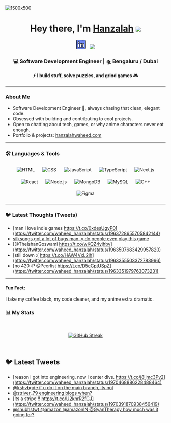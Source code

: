 ![1500x500](https://github.com/user-attachments/assets/cd805b9b-1002-4c8c-851c-3026ac91b0c5)

<div align="center">
   <h1>Hey there, I'm <a href="https://github.com/hanzalahwaheed/">Hanzalah</a> <img src="https://media.giphy.com/media/hvRJCLFzcasrR4ia7z/giphy.gif" width="30px"></h1>
</div>

<p align="center">
   <a href="https://www.linkedin.com/in/hanzalah-waheed-b16456231/"><img height="30" src="https://raw.githubusercontent.com/8bithemant/8bithemant/master/linkedin.png?raw=true"></a>&nbsp;&nbsp;
   <a href="https://twitter.com/waheed_hanzalah"><img height="30" src="https://img.freepik.com/free-vector/new-2023-twitter-x-logo-black-background_1017-45423.jpg"></a>
</p>

<div align="center">
   <h3>💻 Software Development Engineer | 🛸 Bengaluru / Dubai</h3>
   <h4>⚡ I build stuff, solve puzzles, and grind games 🎮</h4>
</div>

---

### About Me

- Software Development Engineer 🚀, always chasing that clean, elegant code.
- Obsessed with building and contributing to cool projects.
- Open to chatting about tech, games, or why anime characters never eat enough.
- Portfolio & projects: [hanzalahwaheed.com](https://hanzalahwaheed.com)

---

### 🛠️ Languages & Tools

<p align="center">
  <img src="https://img.icons8.com/color/96/000000/html-5.png" alt="HTML" style="margin:10px;">
  <img src="https://img.icons8.com/color/96/000000/css3.png" alt="CSS" style="margin:10px;">
  <img src="https://img.icons8.com/color/96/000000/javascript.png" alt="JavaScript" style="margin:10px;">
  <img src="https://img.icons8.com/color/96/000000/typescript.png" alt="TypeScript" style="margin:10px;">
  <img src="https://img.icons8.com/color/96/000000/nextjs.png" alt="Next.js" style="margin:10px;">
  <img src="https://img.icons8.com/officel/96/000000/react.png" alt="React" style="margin:10px;">
  <img src="https://img.icons8.com/fluency/96/000000/node-js.png" alt="Node.js" style="margin:10px;">
  <img src="https://img.icons8.com/color/96/000000/mongodb.png" alt="MongoDB" style="margin:10px;">
  <img src="https://img.icons8.com/color/96/000000/my-sql.png" alt="MySQL" style="margin:10px;">
  <img src="https://img.icons8.com/color/96/000000/c-plus-plus-logo.png" alt="C++" style="margin:10px;">
  <img src="https://img.icons8.com/fluency/96/000000/figma.png" alt="Figma" style="margin:10px;">
</p>

---

### 🐦 Latest Thoughts (Tweets)

* [man i love indie games https://t.co/0xdesUgyP0](https://twitter.com/waheed_hanzalah/status/1963728655705842144)
* [silksongs got a lot of bugs man. y do people even play this game](https://twitter.com/waheed_hanzalah/status/1963707389682843729)
* [@TheIshanGoswami https://t.co/wKQZ4yjhbv](https://twitter.com/waheed_hanzalah/status/1963507683429957820)
* [still down :( https://t.co/HAW4VxL2ih](https://twitter.com/waheed_hanzalah/status/1963355503372783966)
* [no 420 :P @Peerlist https://t.co/D5cCptUSpZ](https://twitter.com/waheed_hanzalah/status/1963351979763073231)

---

#### Fun Fact:
I take my coffee black, my code cleaner, and my anime extra dramatic.


### 📊 My Stats

<br><div align="center">

[![GitHub Streak](https://github-readme-streak-stats-dun-ten.vercel.app?user=hanzalahwaheed&theme=radical&hide_border=true)](https://git.io/streak-stats)

</div>
<br>

## 🐦 Latest Tweets

<!-- latest-tweets-start -->

* [reason i got into engineering. 
now I center divs. https://t.co/j8ljmc3Pv2](https://twitter.com/waheed_hanzalah/status/1970468886228488464)
* [@kshvbgde if u do it on the main branch, its not](https://twitter.com/waheed_hanzalah/status/1970438956400402469)
* [@striver_79 engineering blogs when?](https://twitter.com/waheed_hanzalah/status/1970435312271925626)
* [its a stripe!!! https://t.co/U2knrR2fGJ](https://twitter.com/waheed_hanzalah/status/1970391870938456419)
* [@shubhstwt @amazon @amazonIN @GyanTherapy how much was it going for?](https://twitter.com/waheed_hanzalah/status/1970112171687481665)
